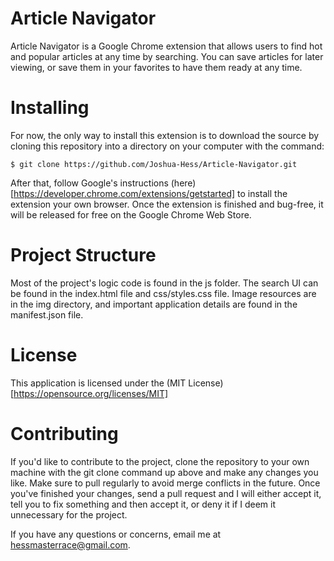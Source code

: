 # Article Navigator

Article Navigator is a Google Chrome extension that allows users to find hot and popular articles at any time by searching. You can save articles for later viewing,  or save them in your favorites to have them ready at any time.

# Installing

For now, the only way to install this extension is to download the source by cloning this repository into a directory on your computer with the command:

    $ git clone https://github.com/Joshua-Hess/Article-Navigator.git

After that, follow Google's instructions (here)[https://developer.chrome.com/extensions/getstarted] to install the extension your own browser. Once the extension is finished and bug-free, it will be released for free on the Google Chrome Web Store.

# Project Structure

Most of the project's logic code is found in the js folder. The search UI can be found in the index.html file and css/styles.css file. Image resources are in the img directory, and important application details are found in the manifest.json file.

# License

This application is licensed under the (MIT License)[https://opensource.org/licenses/MIT]

# Contributing

If you'd like to contribute to the project, clone the repository to your own machine with the git clone command up above and make any changes you like. Make sure to pull regularly to avoid merge conflicts in the future. Once you've finished your changes, send a pull request and I will either accept it, tell you to fix something and then accept it, or deny it if I deem it unnecessary for the project.

If you have any questions or concerns, email me at hessmasterrace@gmail.com.
